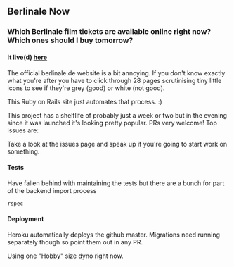 ## Berlinale Now

### Which Berlinale film tickets are available online right now? Which ones should I buy tomorrow?

#### It live(d) [here](http://nowberlinale.herokuapp.com)

The official berlinale.de website is a bit annoying. If you don't know exactly what you're after you have to click through 28 pages scrutinising tiny little icons to see if they're grey (good) or white (not good).

This Ruby on Rails site just automates that process. :)

This project has a shelflife of probably just a week or two but in the evening since it was launched it's looking pretty popular. PRs very welcome! Top issues are:

Take a look at the issues page and speak up if you're going to start work on something.

#### Tests

Have fallen behind with maintaining the tests but there are a bunch for part of the backend import process
```
rspec
```

#### Deployment

Heroku automatically deploys the github master.
Migrations need running separately though so point them out in any PR.

Using one "Hobby" size dyno right now.
